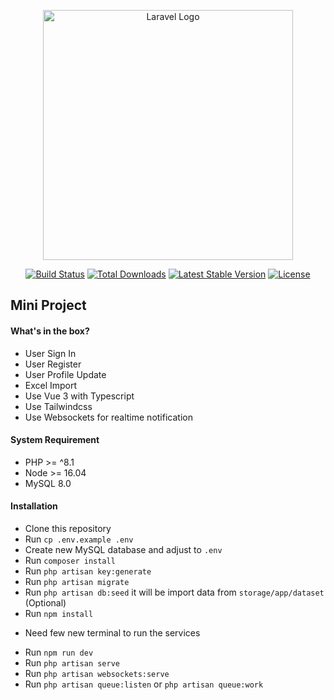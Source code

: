 <p align="center"><a href="https://laravel.com" target="_blank"><img src="https://raw.githubusercontent.com/laravel/art/master/logo-lockup/5%20SVG/2%20CMYK/1%20Full%20Color/laravel-logolockup-cmyk-red.svg" width="400" alt="Laravel Logo"></a></p>

<p align="center">
<a href="https://github.com/laravel/framework/actions"><img src="https://github.com/laravel/framework/workflows/tests/badge.svg" alt="Build Status"></a>
<a href="https://packagist.org/packages/laravel/framework"><img src="https://img.shields.io/packagist/dt/laravel/framework" alt="Total Downloads"></a>
<a href="https://packagist.org/packages/laravel/framework"><img src="https://img.shields.io/packagist/v/laravel/framework" alt="Latest Stable Version"></a>
<a href="https://packagist.org/packages/laravel/framework"><img src="https://img.shields.io/packagist/l/laravel/framework" alt="License"></a>
</p>

## Mini Project

#### What's in the box?

-   User Sign In
-   User Register
-   User Profile Update
-   Excel Import
-   Use Vue 3 with Typescript
-   Use Tailwindcss
-   Use Websockets for realtime notification

#### System Requirement

-   PHP >= ^8.1
-   Node >= 16.04
-   MySQL 8.0

#### Installation

-   Clone this repository
-   Run `cp .env.example .env`
-   Create new MySQL database and adjust to `.env`
-   Run `composer install`
-   Run `php artisan key:generate`
-   Run `php artisan migrate`
-   Run `php artisan db:seed` it will be import data from `storage/app/dataset` (Optional)
-   Run `npm install`

*   Need few new terminal to run the services

-   Run `npm run dev`
-   Run `php artisan serve`
-   Run `php artisan websockets:serve`
-   Run `php artisan queue:listen` or `php artisan queue:work`
